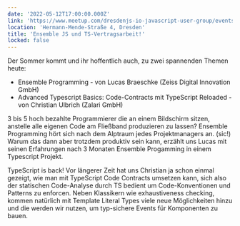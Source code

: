 ```yaml
---
date: '2022-05-12T17:00:00.000Z'
link: 'https://www.meetup.com/dresdenjs-io-javascript-user-group/events/wwdfrqydchbqb/'
location: 'Hermann-Mende-Straße 4, Dresden'
title: 'Ensemble JS und TS-Vertragsarbeit!'
locked: false
---
```

Der Sommer kommt und ihr hoffentlich auch, zu zwei spannenden Themen heute:

* Ensemble Programming - von Lucas Braeschke (Zeiss Digital Innovation GmbH)  
* Advanced Typescript Basics: Code-Contracts mit TypeScript Reloaded - von Christian Ulbrich (Zalari GmbH)

3 bis 5 hoch bezahlte Programmierer die an einem Bildschirm sitzen, anstelle alle eigenen Code am Fließband produzieren zu lassen? Ensemble Programming hört sich nach dem Alptraum jedes Projektmanagers an. (sic!) Warum das dann aber trotzdem produktiv sein kann, erzählt uns Lucas mit seinen Erfahrungen nach 3 Monaten Ensemble Progamming in einem Typescript Projekt.

TypeScript is back! Vor längerer Zeit hat uns Christian ja schon einmal gezeigt, wie man mit TypeScript Code Contracts umsetzen kann, sich also der statischen Code-Analyse durch TS bedient um Code-Konventionen und Patterns zu enforcen. Neben Klassikern wie exhaustiveness checking, kommen natürlich mit Template Literal Types viele neue Möglichkeiten hinzu und die werden wir nutzen, um typ-sichere Events für Komponenten zu bauen.
